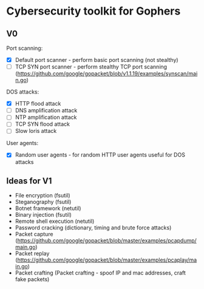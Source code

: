 # Cybersecurity toolkit for Gophers

## V0

Port scanning:
- [x] Default port scanner - perform basic port scanning (not stealthy)
- [ ] TCP SYN port scanner - perform stealthy TCP port scanning (https://github.com/google/gopacket/blob/v1.1.19/examples/synscan/main.go)

DOS attacks:
- [x] HTTP flood attack
- [ ] DNS amplification attack
- [ ] NTP amplification attack
- [ ] TCP SYN flood attack
- [ ] Slow loris attack

User agents:
- [x] Random user agents - for random HTTP user agents useful for DOS attacks

## Ideas for V1
- File encryption (fsutil)
- Steganography (fsutil)
- Botnet framework (netutil)
- Binary injection (fsutil)
- Remote shell execution (netutil)
- Password cracking (dictionary, timing and brute force attacks)
- Packet capture (https://github.com/google/gopacket/blob/master/examples/pcapdump/main.go)
- Packet replay (https://github.com/google/gopacket/blob/master/examples/pcaplay/main.go)
- Packet crafting (Packet crafting - spoof IP and mac addresses, craft fake packets)
